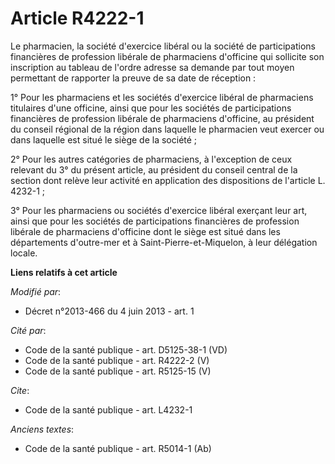 # Article R4222-1

Le pharmacien, la société d'exercice libéral ou la société de participations financières de profession libérale de
pharmaciens d'officine qui sollicite son inscription au tableau de l'ordre adresse sa demande par tout moyen permettant de
rapporter la preuve de sa date de réception : 

1° Pour les pharmaciens et les sociétés d'exercice libéral de pharmaciens titulaires d'une officine, ainsi que pour les
sociétés de participations financières de profession libérale de pharmaciens d'officine, au président du conseil régional de
la région dans laquelle le pharmacien veut exercer ou dans laquelle est situé le siège de la société ;

2° Pour les autres catégories de pharmaciens, à l'exception de ceux relevant du 3° du présent article, au président du
conseil central de la section dont relève leur activité en application des dispositions de l'article L. 4232-1 ; 

3° Pour les pharmaciens ou sociétés d'exercice libéral exerçant leur art, ainsi que pour les sociétés de participations
financières de profession libérale de pharmaciens d'officine dont le siège est situé dans les départements d'outre-mer et à
Saint-Pierre-et-Miquelon, à leur délégation locale.

**Liens relatifs à cet article**

_Modifié par_:

  - Décret n°2013-466 du 4 juin 2013 - art. 1

_Cité par_:

  - Code de la santé publique - art. D5125-38-1 (VD)
  - Code de la santé publique - art. R4222-2 (V)
  - Code de la santé publique - art. R5125-15 (V)

_Cite_:

  - Code de la santé publique - art. L4232-1

_Anciens textes_:

  - Code de la santé publique - art. R5014-1 (Ab)
